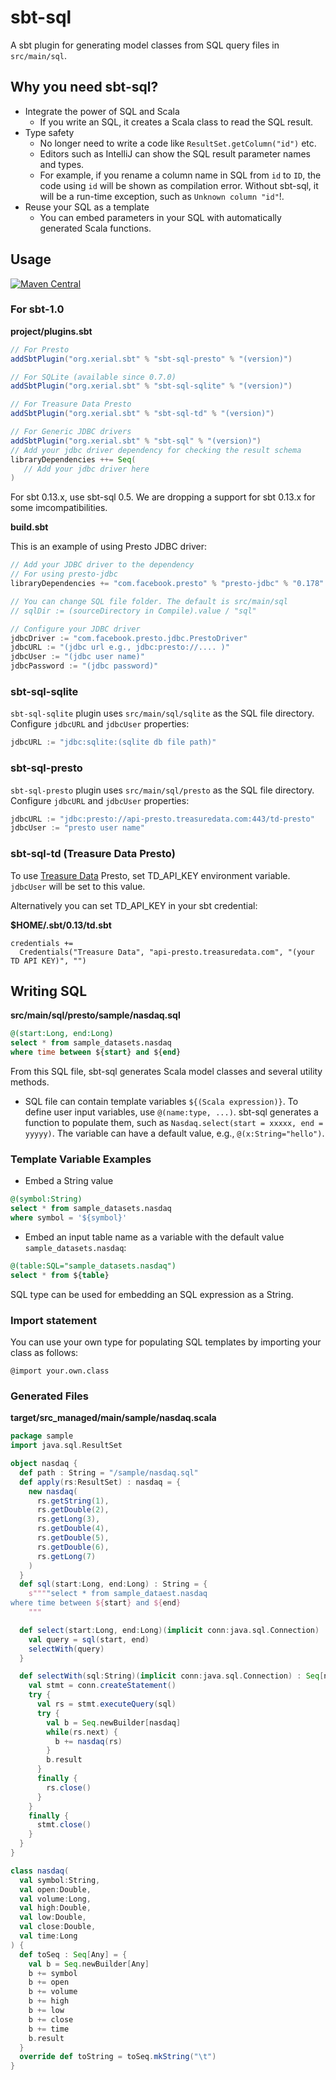 sbt-sql 
====

A sbt plugin for generating model classes from SQL query files in `src/main/sql`.

## Why you need sbt-sql?

 - Integrate the power of SQL and Scala
     - If you write an SQL, it creates a Scala class to read the SQL result.
 - Type safety
     - No longer need to write a code like `ResultSet.getColumn("id")` etc. 
     - Editors such as IntelliJ can show the SQL result parameter names and types.
     - For example, if you rename a column name in SQL from `id` to `ID`, the code using `id` will be shown as compilation error. Without sbt-sql, it will be a run-time exception, such as `Unknown column "id"`!.
 - Reuse your SQL as a template
     - You can embed parameters in your SQL with automatically generated Scala functions.

## Usage

[![Maven Central](https://maven-badges.herokuapp.com/maven-central/org.xerial.sbt/sbt-sql/badge.svg)](https://maven-badges.herokuapp.com/maven-central/org.xerial.sbt/sbt-sql)

### For sbt-1.0

**project/plugins.sbt**
```scala
// For Presto
addSbtPlugin("org.xerial.sbt" % "sbt-sql-presto" % "(version)")

// For SQLite (available since 0.7.0)
addSbtPlugin("org.xerial.sbt" % "sbt-sql-sqlite" % "(version)")

// For Treasure Data Presto
addSbtPlugin("org.xerial.sbt" % "sbt-sql-td" % "(version)")

// For Generic JDBC drivers
addSbtPlugin("org.xerial.sbt" % "sbt-sql" % "(version)")
// Add your jdbc driver dependency for checking the result schema
libraryDependencies ++= Seq(
   // Add your jdbc driver here
)
```

For sbt 0.13.x, use sbt-sql 0.5. We are dropping a support for sbt 0.13.x for some imcompatibilities.

**build.sbt**

This is an example of using Presto JDBC driver:
```scala
// Add your JDBC driver to the dependency
// For using presto-jdbc
libraryDependencies += "com.facebook.presto" % "presto-jdbc" % "0.178"

// You can change SQL file folder. The default is src/main/sql
// sqlDir := (sourceDirectory in Compile).value / "sql"

// Configure your JDBC driver
jdbcDriver := "com.facebook.presto.jdbc.PrestoDriver"
jdbcURL := "(jdbc url e.g., jdbc:presto://.... )"
jdbcUser := "(jdbc user name)"
jdbcPassword := "(jdbc password)"
```

### sbt-sql-sqlite

`sbt-sql-sqlite` plugin uses `src/main/sql/sqlite` as the SQL file directory. Configure `jdbcURL` and `jdbcUser` properties:
```scala
jdbcURL := "jdbc:sqlite:(sqlite db file path)"
```

### sbt-sql-presto

`sbt-sql-presto` plugin uses `src/main/sql/presto` as the SQL file directory. Configure `jdbcURL` and `jdbcUser` properties:
```scala
jdbcURL := "jdbc:presto://api-presto.treasuredata.com:443/td-presto"
jdbcUser := "presto user name"
```

### sbt-sql-td (Treasure Data Presto)

To use [Treasure Data](http://www.treasuredata.com/) Presto, set TD_API_KEY environment variable. 
`jdbcUser` will be set to this value.

Alternatively you can set TD_API_KEY in your sbt credential:

**$HOME/.sbt/0.13/td.sbt**
```
credentials += 
  Credentials("Treasure Data", "api-presto.treasuredata.com", "(your TD API KEY)", "")
```

## Writing SQL

**src/main/sql/presto/sample/nasdaq.sql**
```sql
@(start:Long, end:Long)
select * from sample_datasets.nasdaq
where time between ${start} and ${end}
```

From this SQL file, sbt-sql generates Scala model classes and several utility methods.

* SQL file can contain template variables `${(Scala expression)}`.
To define user input variables, use `@(name:type, ...)`. sbt-sql generates a function to populate them, such as `Nasdaq.select(start = xxxxx, end = yyyyy)`. The variable can have a default value, e.g., `@(x:String="hello")`. 

### Template Variable Examples

- Embed a String value
```sql
@(symbol:String)
select * from sample_datasets.nasdaq
where symbol = '${symbol}'
```

- Embed an input table name as a variable with the default value `sample_datasets.nasdaq`:
```sql
@(table:SQL="sample_datasets.nasdaq")
select * from ${table}
```
SQL type can be used for embedding an SQL expression as a String.

### Import statement

You can use your own type for populating SQL templates by importing your class as follows:
```
@import your.own.class
```


### Generated Files 
**target/src_managed/main/sample/nasdaq.scala**
```scala
package sample
import java.sql.ResultSet

object nasdaq {
  def path : String = "/sample/nasdaq.sql"
  def apply(rs:ResultSet) : nasdaq = {
    new nasdaq(
      rs.getString(1),
      rs.getDouble(2),
      rs.getLong(3),
      rs.getDouble(4),
      rs.getDouble(5),
      rs.getDouble(6),
      rs.getLong(7)
    )
  }
  def sql(start:Long, end:Long) : String = {
    s""""select * from sample_dataest.nasdaq
where time between ${start} and ${end}    
    """

  def select(start:Long, end:Long)(implicit conn:java.sql.Connection) : Seq[nasdaq] = {
    val query = sql(start, end)
    selectWith(query)
  }

  def selectWith(sql:String)(implicit conn:java.sql.Connection) : Seq[nasdaq] = {
    val stmt = conn.createStatement()
    try {
      val rs = stmt.executeQuery(sql)
      try {
        val b = Seq.newBuilder[nasdaq]
        while(rs.next) {
          b += nasdaq(rs)
        }
        b.result
      }
      finally {
        rs.close()
      }
    }
    finally {
      stmt.close()
    }
  }
}

class nasdaq(
  val symbol:String,
  val open:Double,
  val volume:Long,
  val high:Double,
  val low:Double,
  val close:Double,
  val time:Long
) {
  def toSeq : Seq[Any] = {
    val b = Seq.newBuilder[Any]
    b += symbol
    b += open
    b += volume
    b += high
    b += low
    b += close
    b += time
    b.result
  }
  override def toString = toSeq.mkString("\t")
}
``` 
 
